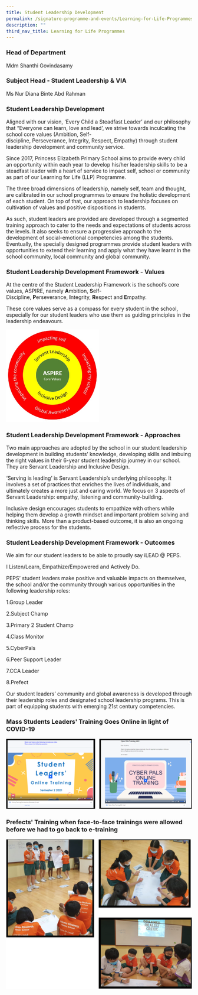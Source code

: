 ```yaml
---
title: Student Leadership Development
permalink: /signature-programme-and-events/Learning-for-Life-Programmes/student-leadership-development
description: ""
third_nav_title: Learning for Life Programmes
---
```

### Head of Department

Mdm Shanthi Govindasamy

  

### Subject Head - Student Leadership & VIA

Ms Nur Diana Binte Abd Rahman


### Student Leadership Development

Aligned with our vision, ‘Every Child a Steadfast Leader’ and our philosophy that “Everyone can learn, love and lead’, we strive towards inculcating the school core values (Ambition, Self-discipline, Perseverance, Integrity, Respect, Empathy) through student leadership development and community service.

  

Since 2017, Princess Elizabeth Primary School aims to provide every child an opportunity within each year to develop his/her leadership skills to be a steadfast leader with a heart of service to impact self, school or community as part of our Learning for Life (LLP) Programme.

  

The three broad dimensions of leadership, namely self, team and thought, are calibrated in our school programmes to ensure the holistic development of each student. On top of that, our approach to leadership focuses on cultivation of values and positive dispositions in students.

As such, student leaders are provided are developed through a segmented training approach to cater to the needs and expectations of students across the levels. It also seeks to ensure a progressive approach to the development of social-emotional competencies among the students. Eventually, the specially designed programmes provide student leaders with opportunities to extend their learning and apply what they have learnt in the school community, local community and global community.

  

### Student Leadership Development Framework - Values

At the centre of the Student Leadership Framework is the school’s core values, ASPIRE, namely **A**mbition, **S**elf-Discipline, **P**erseverance, **I**ntegrity, **R**espect and **E**mpathy.  
  
These core values serve as a compass for every student in the school, especially for our student leaders who use them as guiding principles in the leadership endeavours.

<img src="/images/Framework.jpg" 
     style="width:50%">
		 
### Student Leadership Development Framework - Approaches  

Two main approaches are adopted by the school in our student leadership development in building students’ knowledge, developing skills and imbuing the right values in their 6-year student leadership journey in our school. They are Servant Leadership and Inclusive Design.

‘Serving is leading’ is Servant Leadership’s underlying philosophy. It involves a set of practices that enriches the lives of individuals, and ultimately creates a more just and caring world. We focus on 3 aspects of Servant Leadership: empathy, listening and community-building.

Inclusive design encourages students to empathize with others while helping them develop a growth mindset and important problem solving and thinking skills. More than a product-based outcome, it is also an ongoing reflective process for the students.

### Student Leadership Development Framework - Outcomes

We aim for our student leaders to be able to proudly say iLEAD @ PEPS.

I Listen/Learn, Empathize/Empowered and Actively Do.

PEPS’ student leaders make positive and valuable impacts on themselves, the school and/or the community through various opportunities in the following leadership roles:  

  

1.Group Leader 

2.Subject Champ

3.Primary 2 Student Champ

4.Class Monitor

5.CyberPals

6.Peer Support Leader

7.CCA Leader

8.Prefect  

  

Our student leaders’ community and global awareness is developed through their leadership roles and designated school leadership programs. This is part of equipping students with emerging 21st century competencies.

### Mass Students Leaders' Training Goes Online in light of COVID-19

![](/images/SLD1.png)

### Prefects' Training when face-to-face trainings were allowed before we had to go back to e-training

![](/images/SLD2.png)